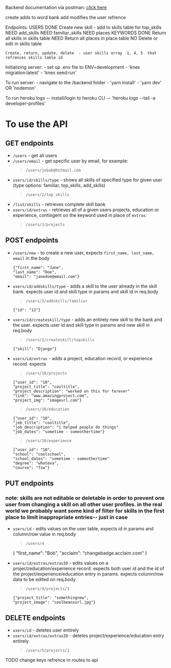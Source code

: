 Backend documentation via postman:
[click here](https://labs9-dev-profiles.postman.co/collections/5974950-e056342f-7c99-46a3-a9af-f00c8f500ac8?workspace=9fb9d5d7-bdfb-4076-b7d7-2b7fdb9fd55d#b5126b23-9bc6-4989-bacb-ac1a4319dd89)

create adds to word bank
add modifies the user refrence

Endpoints:
  USERS
    DONE Create new skill - add to skills table for top_skills
    NEED add_skills
    NEED familiar_skills
    NEED places
  KEYWORDS
    DONE Return all skills in skills table
    NEED Return all places in place table
    NO Delete or edit in skills table

    Create, return, update, delete  - user skills array  1, 4, 5  that refrences skills table id

Initializing server:
    - set up .env file to ENV=development
    - 'knex migration:latest'
    - 'knex seed:run'

To run server:
    -  navigate to the /backend folder
    - 'yarn install'
    - 'yarn dev' OR 'nodemon'


To run heroku logs
    -- install/login to heroku CLI
    -- 'heroku logs --tail -a developer-profiles'

# To use the API
## GET endpoints
* `/users` - get all users
* `/users/email` - get specific user by email, for example:
     > `/users/jobob@hotmail.com`
* `users/id/skills/type` - shows all skills of specified type for given user (type options: familiar, top_skills, add_skills)
    >`/users/2/top_skills`
* `/list/skills` - retrieves complete skill bank
* `users/id/extras` - retrieves all of a given users projects, education or experience, contingent on the keyword used in place of `extras`:
    >`/users/1/projects`

## POST endpoints
* `/users/new` - to create a new user, expects `first_name, last_name, email` in the body
   >
      {"first_name": "Jane",
      "last_name": "Doe",
      "email": "janedoe@email.com"}
* `users/id/addskills/type` - adds a skill to the user already in the skill bank. expects user id and skill type in params and skill id in req.body
    >`/users/3/addskills/familiar`
    >
      {"id": "12"}  
* `users/id/createskill/type` - adds an entirely new skill to the bank and the user. expects user id and skill type in params and new skill in req.body
    >`/users/1/createskill/topskills`
    >
      {"skill": "Django"}  
* `users/id/extras` - adds a project, education record, or experience record. expects 
    >`/users/10/projects`
    >
      {"user_id": "10", 
      "project_title": "cooltitle", 
      "project_description": "worked on this for forever"
      "link": "www.amazingproject.com", 
      "project_img": "imageurl.com"}  
    >`/users/10/education`
    >
      {"user_id": "10", 
      "job_title": "cooltitle", 
      "job_description": "i helped people do things"
      "job_dates": "sometime - someothertime"}  
    >`/users/10/experience`
    >
      {"user_id": "10", 
      "school": "coolschool", 
      "school_dates": "sometime - someothertime"
      "degree": "whateva", 
      "course": "fsw"}  
## PUT endpoints
### note: skills are not editable or deletable in order to prevent one user from changing a skill on all other user profiles. in the real world we probably want some kind of filter for skills in the first place to limit inappropriate entries-- just in case
* `users/id` - edits values on the user table, expects id in params and column/row value in req.body
    >`/users/4`
    >
    {
        "first_name": "Bob", 
        "acclaim": "changebadge.acclaim.com"
    } 

* `users/id/extras/extrasID` - edits values on a project/education/experience record. expects both user id and the id of the project/experience/education entry in params. expects column/row data to be edited on req.body
    >`/users/4/projects/1`
    >
      {"project_title": "somethingnew", 
      "project_image": "coolbeansurl.jpg"} 
## DELETE endpoints
* `users/id` - deletes user entirely
* `users/id/extras/extrasID` - deletes project/experience/education entry entirely
    >`/users/5/projects/1`

TODO change keys refrence in routes to api